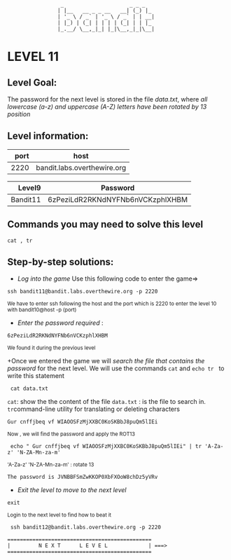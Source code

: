                      _                     _ _ _
                    | |__   __ _ _ __   __| (_) |_
                    | '_ \ / _` | '_ \ / _` | | __|
                    | |_) | (_| | | | | (_| | | |_
                    |_.__/ \__,_|_| |_|\__,_|_|\__|  



# LEVEL 11

## Level Goal:

The password for the next level is stored in the file *data.txt*, where *all lowercase (a-z) and uppercase (A-Z) letters have been rotated by 13 position*



## Level information:

| port |             host               |
|-----:|--------------------------------|
| 2220 |  bandit.labs.overthewire.org   |

| Level9   |    Password                           |
|-------:  |---------------------------------------|
| Bandit11 |    6zPeziLdR2RKNdNYFNb6nVCKzphlXHBM   |

## Commands you may need to solve this level

```
cat , tr 
```

## Step-by-step solutions:

+ *Log into the game* 
 Use this following code to enter the game=>
```
ssh bandit11@bandit.labs.overthewire.org -p 2220
```
<sub>We have to enter ssh following the host and the port which is 2220 to enter the level 10 with bandit10@host -p (port)</sub>

+ *Enter the password required* : 
```
6zPeziLdR2RKNdNYFNb6nVCKzphlXHBM
```
<sub>We found it during the previous level</sub>

+Once we entered the game we will *search the file that contains the password* for the next level. 
We will use the commands  `cat` and `echo tr ` to write this statement



``` 
 cat data.txt 
```


 `cat`: show the the content of the file
`data.txt` : is the file to search in.
 `tr`command-line utility for translating or deleting characters

```
Gur cnffjbeq vf WIAOOSFzMjXXBC0KoSKBbJ8puQm5lIEi
``` 
<sub>Now , we will find the password and apply the ROT13 </sub>

```
 echo " Gur cnffjbeq vf WIAOOSFzMjXXBC0KoSKBbJ8puQm5lIEi" | tr 'A-Za-z' 'N-ZA-Mn-za-m'
```
<sub>  
  'A-Za-z' 'N-ZA-Mn-za-m' : rotate 13 

</sub>

```
The password is JVNBBFSmZwKKOP0XbFXOoW8chDz5yVRv
```
+ *Exit the level to move to the next level*
```
exit

```
<sub>Login to the next level to find how to beat it</sub>

```
 ssh bandit12@bandit.labs.overthewire.org -p 2220

```
```
==============================================
|         N E X T      L E V E L             | ===>
==============================================    
```
